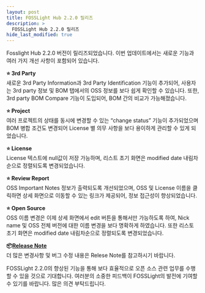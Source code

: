 ```yaml
---
layout: post
title: FOSSLight Hub 2.2.0 릴리즈
description: >
  FOSSLight Hub 2.2.0 릴리즈
hide_last_modified: true
---
```


Fosslight Hub 2.2.0 버전이 릴리즈되었습니다. 이번 업데이트에서는 새로운 기능과 여러 가지 개선 사항이 포함되어 있습니다.


**⭐️ 3rd Party**  
새로운 3rd Party Information과 3rd Party Identification 기능이 추가되어, 사용자는 3rd party 정보 및 BOM 탭에서의 OSS 정보를 보다 쉽게 확인할 수 있습니다. 또한, 3rd party BOM Compare 기능이 도입되어, BOM 간의 비교가 가능해졌습니다.

**⭐️ Project**  
여러 프로젝트의 상태를 동시에 변경할 수 있는 “change status” 기능이 추가되었으며 BOM 병합 조건도 변경되어 License 별 의무 사항을 보다 용이하게 관리할 수 있게 되었습니다.

**⭐️ License**  
License 텍스트에 null값이 저장 가능하며, 리스트 초기 화면은 modified date 내림차순으로 정렬되도록 변경되었습니다.

**⭐️ Review Report**  
OSS Important Notes 정보가 출력되도록 개선되었으며, OSS 및 License 이름을 클릭하면 상세 화면으로 이동할 수 있는 링크가 제공되어, 정보 접근성이 향상되었습니다.

**⭐️ Open Source**  
OSS 이름 변경은 이제 상세 화면에서 edit 버튼을 통해서만 가능하도록 하여, Nick name 및 OSS 전체 버전에 대한 이름 변경을 보다 명확하게 하였습니다. 또한 리스토 초기 화면은 modified date 내림차순으로 정렬되도록 변경되었습니다.


**📦[Release Note](https://github.com/fosslight/fosslight/blob/main/docs/RELEASE_NOTES_kor.md#220-2025-02-19)**  
더 많은 변경사항 및 버그 수정 내용은 Relese Note를 참고하시기 바랍니다. 

FOSSLight 2.2.0의 향상된 기능을 통해 보다 효율적으로 오픈 소스 관련 업무를 수행할 수 있을 것으로 기대합니다. 여러분의 소중한 피드백이 FOSSLight의 발전에 기여할 수 있기를 바랍니다. 많은 의견 부탁드립니다.